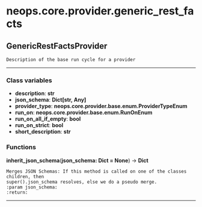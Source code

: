 # neops.core.provider.generic_rest_facts
## GenericRestFactsProvider
```
Description of the base run cycle for a provider
```
----------
### Class variables
- **description**: __str__
- **json_schema**: __Dict[str, Any]__
- **provider_type**: __neops.core.provider.base.enum.ProviderTypeEnum__
- **run_on**: __neops.core.provider.base.enum.RunOnEnum__
- **run_on_all_if_empty**: __bool__
- **run_on_strict**: __bool__
- **short_description**: __str__
### Functions
**inherit_json_schema**(__json_schema: Dict = None__) -> __Dict__
```
Merges JSON Schemas: If this method is called on one of the classes children, then
super().json_schema resolves, else we do a pseudo merge.
:param json_schema:
:return:
```
----------